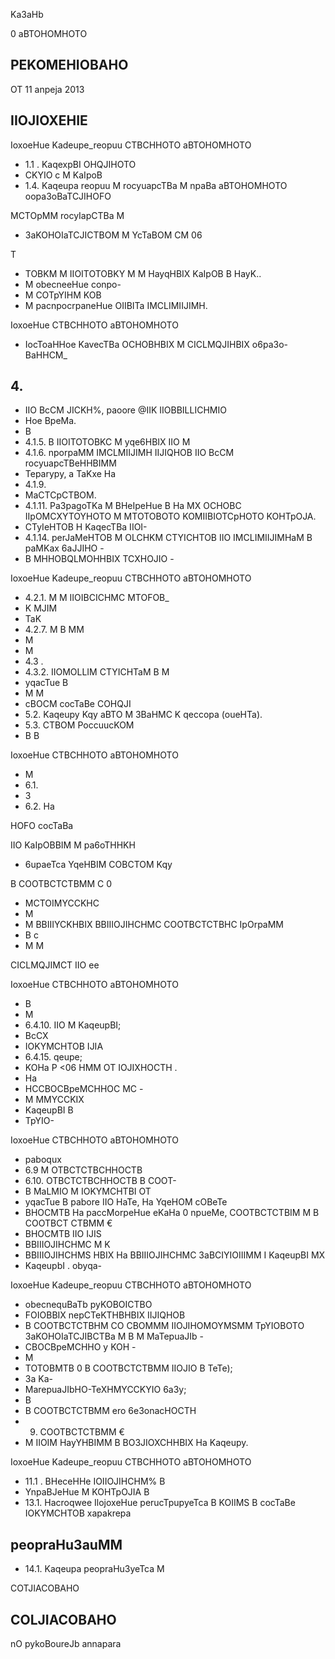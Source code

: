 <!-- image -->

Ka3aHb

0 aBTOHOMHOTO

<!-- image -->

## PEKOMEHIOBAHO

OT 11 anpeja 2013

## IIOJIOXEHIE

IoxoeHue Kadeupe\_reopuu CTBCHHOTO aBTOHOMHOTO

- 1.1 . KaqexpBI OHQJIHOTO
- CKYIO c M KaIpoB
- 1.4. Kaqeupa   reopuu M rocyuapcTBa M npaBa aBTOHOMHOTO oopa3oBaTCJIHOFO

MCTOpMM rocyIapCTBa M

- 3aKOHOIaTCJICTBOM M YcTaBOM CM 06

T

- TOBKM M IIOITOTOBKY M M HayqHBIX   KaIpOB B HayK..
- M obecneeHue conpo-
- M COTpYIHM KOB
- M pacnpocrpaneHue OIIBITa IMCLIMIIJIMH.

IoxoeHue CTBCHHOTO aBTOHOMHOTO

- IocToaHHoe KavecTBa OCHOBHBIX M CICLMQJIHBIX o6pa3o-BaHHCM\_

## 4.

- IIO BcCM JICKH%, paoore @IIK IIOBBILLICHMIO
- Hoe BpeMa.
- B
- 4.1.5. B IIOITOTOBKC M yqe6HBIX IIO M
- 4.1.6. nporpaMM IMCLMIIJIMH IIJIQHOB IIO BcCM rocyuapcTBeHHBIMM
- Teparypy, a TaKxe Ha
- 4.1.9.
- MaCTCpCTBOM.
- 4.1.11. Pa3pagoTKa M BHeIpeHue B Ha MX OCHOBC IIpOMCXYTOYHOTO M MTOTOBOTO KOMIIBIOTCpHOTO KOHTpOJA.
- CTyIeHTOB H KaqecTBa IIOI-
- 4.1.14. perJaMeHTOB M OLCHKM CTYICHTOB IIO IMCLIMIIJIMHaM B paMKax 6aJJIHO -
- B MHHOBQLMOHHBIX TCXHOJIO -

IoxoeHue Kadeupe\_reopuu CTBCHHOTO aBTOHOMHOTO

- 4.2.1. M M IIOIBCICHMC MTOFOB\_
- K MJIM
- TaK
- 4.2.7. M B MM
- M
- M
- 4.3 .
- 4.3.2. IIOMOLLIM CTYICHTaM B M
- yqacTue B
- M M
- cBOCM cocTaBe COHQJI
- 5.2. Kaqeupy Kqy aBTO M 3BaHMC K qeccopa (oueHTa).
- 5.3. CTBOM PoccuucKOM
- B B

IoxoeHue CTBCHHOTO aBTOHOMHOTO

- M
- 6.1.
- 3
- 6.2. Ha

HOFO cocTaBa

IIO KaIpOBBIM M pa6oTHHKH

- 6upaeTca YqeHBIM COBCTOM Kqy

B COOTBCTCTBMM C 0

- MCTOIMYCCKHC
- M
- M BBIIIYCKHBIX BBIIIOJIHCHMC COOTBCTCTBHC IpOrpaMM
- B c
- M M

CICLMQJIMCT IIO ee

IoxoeHue CTBCHHOTO aBTOHOMHOTO

- B
- M
- 6.4.10. IIO M KaqeupBI;
- BcCX
- IOKYMCHTOB IJIA
- 6.4.15. qeupe;
- KOHa P &lt;06 HMM OT IOJIXHOCTH .
- Ha
- HCCBOCBpeMCHHOC MC -
- M MMYCCKIX
- KaqeupBI B
- TpYIO-

IoxoeHue CTBCHHOTO aBTOHOMHOTO

- paboqux
- 6.9 M OTBCTCTBCHHOCTB
- 6.10. OTBCTCTBCHHOCTB B COOT-
- B MaLMIO M IOKYMCHTBI OT
- yqacTue B pabore IIO HaTe, Ha YqeHOM cOBeTe
- BHOCMTB Ha paccMorpeHue eKaHa 0 npueMe, COOTBCTCTBIM M B COOTBCT CTBMM €
- BHOCMTB IIO IJIS
- BBIIIOJIHCHMC M K
- BBIIIOJIHCHMS HBIX Ha BBIIIOJIHCHMC 3aBCIYIOIIIMM I KaqeupBI MX
- KaqeupbI . obyqa-

IoxoeHue Kadeupe\_reopuu CTBCHHOTO aBTOHOMHOTO

- obecnequBaTb pyKOBOICTBO
- FOIOBBIX nepCTeKTHBHBIX IIJIQHOB
- B COOTBCTCTBHM CO CBOMMM IIOJIHOMOYMSMM TpYIOBOTO 3aKOHOIaTCJIBCTBa M B M MaTepuaJIb -
- CBOCBpeMCHHO y KOH -
- M
- TOTOBMTB 0 B COOTBCTCTBMM IIOJIO B TeTe);
- 3a Ka-
- MarepuaJIbHO-TeXHMYCCKYIO 6a3y;
- B
- B COOTBCTCTBMM ero 6e3onacHOCTH
- 9. COOTBCTCTBMM €
- M IIOIM HayYHBIMM B BO3JIOXCHHBIX Ha Kaqeupy.

IoxoeHue Kadeupe\_reopuu CTBCHHOTO aBTOHOMHOTO

- 11.1 . BHeceHHe IOIIOJIHCHM% B
- YnpaBJeHue M KOHTpOJIA B
- 13.1. Hacroqwee IlojoxeHue perucTpupyeTca B KOIIMS B cocTaBe IOKYMCHTOB xapakrepa

## peopraHu3auMM

- 14.1. Kaqeupa peopraHu3yeTca M

COTJIACOBAHO

## COLJIACOBAHO

<!-- image -->

nO pykoBoureJb annapara

<!-- image -->